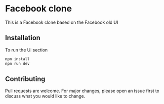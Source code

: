 # Facebook clone

This is a Facebook clone based on the Facebook old UI

## Installation
To run the UI section 
```bash
npm install
npm run dev
```



## Contributing
Pull requests are welcome. For major changes, please open an issue first to discuss what you would like to change.
